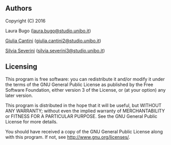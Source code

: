 Authors
-----------
Copyright (C) 2016

Laura Bugo  (laura.bugo@studio.unibo.it)

[Giulia Cantini](https://github.com/giulic3)  (giulia.cantini2@studio.unibo.it)

[Silvia Severini](https://github.com/silviaseverini)  (silvia.severini3@studio.unibo.it)

Licensing
---------
This program is free software: you can redistribute it and/or modify
it under the terms of the GNU General Public License as published by
the Free Software Foundation, either version 3 of the License, or
(at your option) any later version.

This program is distributed in the hope that it will be useful,
but WITHOUT ANY WARRANTY; without even the implied warranty of
MERCHANTABILITY or FITNESS FOR A PARTICULAR PURPOSE.  See the
GNU General Public License for more details.

You should have received a copy of the GNU General Public License
along with this program.  If not, see <http://www.gnu.org/licenses/>.
